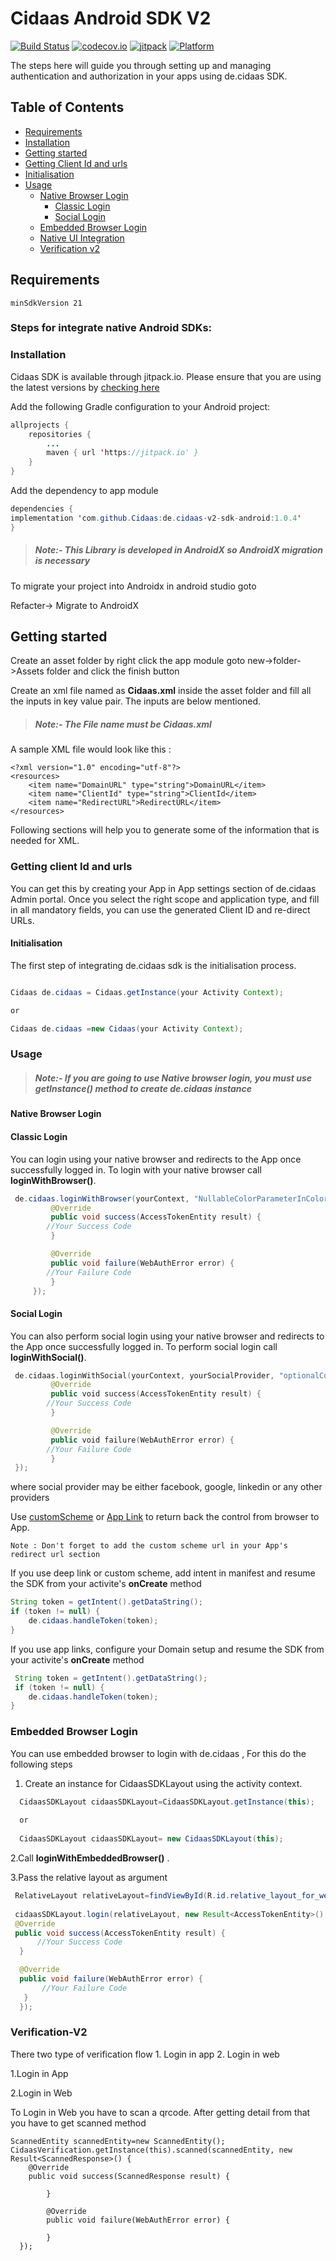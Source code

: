 # Cidaas Android SDK V2

[![Build Status](https://travis-ci.org/Cidaas/de.cidaas-sdk-android-v2.svg?branch=development)](https://travis-ci.org/Cidaas/de.cidaas-sdk-android-v2)
[![codecov.io](https://codecov.io/gh/Cidaas/de.cidaas-sdk-android-v2/branch/development/graph/badge.svg)](https://codecov.io/gh/Cidaas/de.cidaas-sdk-android-v2/branch/development)
[![jitpack](https://jitpack.io/v/Cidaas/de.cidaas-sdk-android-v2.svg)](https://jitpack.io/#Cidaas/de.cidaas-sdk-android-v2)
[![Platform](https://img.shields.io/badge/Platforms-android-4E4E4E.svg?colorA=28a745)](#installation)


The steps here will guide you through setting up and managing authentication and authorization in your apps using de.cidaas SDK.

## Table of Contents

<!--ts-->
* [Requirements](#requirements)
* [Installation](#installation)
* [Getting started](#getting-started)
* [Getting Client Id and urls](#getting-client-id-and-urls)
* [Initialisation](#initialisation)
* [Usage](#usage)
    <!--ts-->
    * [Native Browser Login](#native-browser-login)
        <!--ts-->
        * [Classic Login](#classic-login)
        * [Social Login](#social-login)
        <!--te-->
    *  [Embedded Browser Login](#embedded-browser-login)
    * [Native UI Integration](/PureNative.md)
    * [Verification v2](/Verification-v2.md)
    <!--te-->

## Requirements

    minSdkVersion 21

### Steps for integrate native Android SDKs:
### Installation


Cidaas SDK is available through jitpack.io.  Please ensure that you are using the latest versions by [checking here](https://jitpack.io/#Cidaas/de.cidaas-v2-sdk-android)

Add the following Gradle configuration to your Android project:

```java        
allprojects {
    repositories {
        ...
		maven { url 'https://jitpack.io' }
	}
}
```		
 Add the dependency to app module
 ```java
dependencies {
 implementation 'com.github.Cidaas:de.cidaas-v2-sdk-android:1.0.4'
}
 ```
 

> ##### Note:- This Library is developed in AndroidX so AndroidX migration is necessary

To migrate your project into Androidx in android studio goto

Refacter-> Migrate to AndroidX


 ## Getting started
 
 Create an asset folder by right click the app module goto new->folder->Assets folder and click the finish button

Create an xml file named as <b>Cidaas.xml</b> inside the asset folder and fill all the inputs in key value pair. The inputs are below mentioned.

> ##### Note:- The File name must be Cidaas.xml 

A sample XML file would look like this :

``` 
<?xml version="1.0" encoding="utf-8"?>
<resources>
	<item name="DomainURL" type="string">DomainURL</item>
	<item name="ClientId" type="string">ClientId</item>
	<item name="RedirectURL">RedirectURL</item>
</resources> 

```

Following sections will help you to generate some of the information that is needed for XML.


### Getting client Id and urls

You can get this by creating your App in App settings section of de.cidaas Admin portal. Once you select the right scope and application type, and fill in all mandatory fields, you can use the generated Client ID and re-direct URLs.


#### Initialisation

The first step of integrating de.cidaas sdk is the initialisation process.
```java

Cidaas de.cidaas = Cidaas.getInstance(your Activity Context);

or

Cidaas de.cidaas =new Cidaas(your Activity Context);

```

### Usage

> ##### Note:- If you are going to use Native browser login, you must use getInstance() method to create de.cidaas instance


#### Native Browser Login 
#### Classic Login
You can login using your native browser and redirects to the App once successfully logged in. To login with your native browser call ****loginWithBrowser()****.

```java
 de.cidaas.loginWithBrowser(yourContext, "NullableColorParameterInColorCode", new Result<AccessTokenEntity>() {
         @Override
         public void success(AccessTokenEntity result) {
		//Your Success Code
         }

         @Override
         public void failure(WebAuthError error) {
		//Your Failure Code
         }
     });
```

#### Social Login
You can also perform social login using your native browser and redirects to the App once successfully logged in. To perform social login call ****loginWithSocial()****.

```swift
 de.cidaas.loginWithSocial(yourContext, yourSocialProvider, "optionalColorParameterInColorCode", new Result<AccessTokenEntity>() {
         @Override
         public void success(AccessTokenEntity result) {
		//Your Success Code
         }

         @Override
         public void failure(WebAuthError error) {
		//Your Failure Code
         }
 });
```
where social provider may be either facebook, google, linkedin or any other providers

Use [customScheme](https://developer.android.com/training/app-links/deep-linking) or [App Link](https://developer.android.com/studio/write/app-link-indexing) to return back the control from browser to App.

    Note : Don't forget to add the custom scheme url in your App's redirect url section


If you use deep link or custom scheme, add intent in manifest and resume the SDK from your activite's **onCreate** method

```java
String token = getIntent().getDataString();
if (token != null) {
	de.cidaas.handleToken(token);
}
```

If you use app links, configure your Domain setup and resume the SDK from your activite's **onCreate** method


```java
 String token = getIntent().getDataString();
 if (token != null) {
 	de.cidaas.handleToken(token);
}
```

### Embedded Browser Login

You can use embedded browser to login with de.cidaas , For this do the following steps
1. Create an instance for CidaasSDKLayout using the activity context.

```Java
  CidaasSDKLayout cidaasSDKLayout=CidaasSDKLayout.getInstance(this);
  
  or
  
  CidaasSDKLayout cidaasSDKLayout= new CidaasSDKLayout(this);

```
2.Call ****loginWithEmbeddedBrowser()**** .

3.Pass the relative layout as argument

```Java
 RelativeLayout relativeLayout=findViewById(R.id.relative_layout_for_webView);
 
 cidaasSDKLayout.login(relativeLayout, new Result<AccessTokenEntity>() {
 @Override
 public void success(AccessTokenEntity result) {
      //Your Success Code
  }

  @Override
  public void failure(WebAuthError error) {
       //Your Failure Code
   }
  }); 
```
 
 ### Verification-V2
There two type of verification flow 
 	1. Login in app
	2. Login in web
	
1.Login in App	
	
2.Login in Web

To Login in Web you have to scan a qrcode. After getting detail from that you have to get scanned method


```
ScannedEntity scannedEntity=new ScannedEntity();
CidaasVerification.getInstance(this).scanned(scannedEntity, new Result<ScannedResponse>() {
	@Override
	public void success(ScannedResponse result) {
                
        }

        @Override
        public void failure(WebAuthError error) {

        }
  });
```

